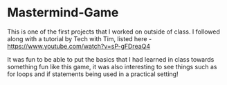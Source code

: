# Mastermind-Game

This is one of the first projects that I worked on outside of class. I followed along with a tutorial by Tech with Tim, listed here -
https://www.youtube.com/watch?v=sP-gFDreaQ4

It was fun to be able to put the basics that I had learned in class towards something fun like this game, it was also interesting to 
see things such as for loops and if statements being used in a practical setting!
